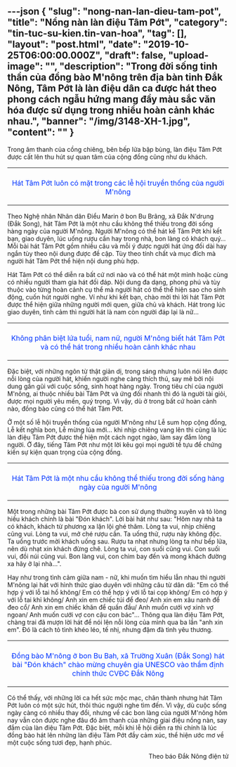 ---json
{
    "slug": "nong-nan-lan-dieu-tam-pot",
    "title": "Nồng nàn làn điệu Tâm Pớt",
    "category": "tin-tuc-su-kien.tin-van-hoa",
    "tag": [],
    "layout": "post.html",
    "date": "2019-10-25T06:00:00.000Z",
    "draft": false,
    "upload-image": "",
    "description": "Trong đời sống tinh thần của đồng bào M'nông trên địa bàn tỉnh Đắk Nông, Tâm Pớt là làn điệu dân ca được hát theo phong cách ngẫu hứng mang đầy màu sắc văn hóa được sử dụng trong nhiều hoàn cảnh khác nhau.",
    "banner": "/img/3148-XH-1.jpg",
    "__content__": ""
}
---
<p>Trong &acirc;m thanh của cồng chi&ecirc;ng, b&ecirc;n bếp lửa bập b&ugrave;ng, l&agrave;n điệu T&acirc;m Pớt được cất l&ecirc;n thu h&uacute;t sự quan t&acirc;m của cộng đồng cũng như du kh&aacute;ch.</p>

<table align="center">
	<tbody>
		<tr>
			<td><img alt="" src="http://www.baodaknong.org.vn/database/image/2019/10/03/3148-XH-1.jpg" /></td>
		</tr>
		<tr>
			<td>
			<p style="text-align:center"><span style="color:#0033ff">H&aacute;t T&acirc;m Pớt lu&ocirc;n c&oacute; mặt trong c&aacute;c lễ hội truyền thống của người M&#39;n&ocirc;ng</span></p>
			</td>
		</tr>
	</tbody>
</table>

<p>Theo Nghệ nh&acirc;n Nh&acirc;n d&acirc;n Điểu Marin ở bon Bu Br&acirc;ng, x&atilde; Đắk N&#39;drung (Đắk Song), h&aacute;t T&acirc;m Pớt l&agrave; một nhu cầu kh&ocirc;ng thể thiếu trong đời sống h&agrave;ng ng&agrave;y của người M&#39;n&ocirc;ng. Người M&#39;n&ocirc;ng c&oacute; thể h&aacute;t kể T&acirc;m Pớt khi kết bạn, giao duy&ecirc;n, l&uacute;c uống rượu cần hay trong nh&agrave;, bon l&agrave;ng c&oacute; kh&aacute;ch qu&yacute;&hellip; Mỗi b&agrave;i h&aacute;t T&acirc;m Pớt gồm nhiều c&acirc;u v&agrave; mỗi &yacute; được người h&aacute;t ứng đối d&agrave;i hay ngắn t&ugrave;y theo nội dung được đề cập. T&ugrave;y theo t&iacute;nh chất v&agrave; mục đ&iacute;ch m&agrave; người h&aacute;t T&acirc;m Pớt thể hiện nội dung ph&ugrave; hợp.</p>

<p>H&aacute;t T&acirc;m Pớt c&oacute; thể diễn ra bất cứ nơi n&agrave;o v&agrave; c&oacute; thể h&aacute;t một m&igrave;nh hoặc c&ugrave;ng c&oacute; nhiều người tham gia h&aacute;t đối đ&aacute;p. Nội dung đa dạng, phong ph&uacute; v&agrave; t&ugrave;y thuộc v&agrave;o từng ho&agrave;n cảnh cụ thể m&agrave; người h&aacute;t c&oacute; thể thể hiện sao cho sinh động, cuốn h&uacute;t người nghe. V&iacute; như khi kết bạn, ch&agrave;o mời th&igrave; lời h&aacute;t T&acirc;m Pớt được thể hiện giữa những người mới quen, giữa chủ v&agrave; kh&aacute;ch. H&aacute;t trong l&uacute;c giao duy&ecirc;n, t&igrave;nh cảm th&igrave; người h&aacute;t l&agrave; nam c&ograve;n người đ&aacute;p lại l&agrave; nữ&hellip;</p>

<table align="center">
	<tbody>
		<tr>
			<td><img alt="" src="http://www.baodaknong.org.vn/database/image/2019/10/03/3148-XH-2.jpg" /></td>
		</tr>
		<tr>
			<td>
			<p style="text-align:center"><span style="color:#0033ff">Kh&ocirc;ng ph&acirc;n biệt lứa tuổi, nam nữ,&nbsp;người M&#39;n&ocirc;ng biết h&aacute;t T&acirc;m Pớt v&agrave; c&oacute; thể h&aacute;t trong&nbsp;nhiều ho&agrave;n cảnh kh&aacute;c nhau</span></p>
			</td>
		</tr>
	</tbody>
</table>

<p>Đặc biệt, với những ng&ocirc;n từ thật giản dị, trong s&aacute;ng nhưng lu&ocirc;n n&oacute;i l&ecirc;n được nỗi l&ograve;ng của người h&aacute;t, khiến người nghe c&agrave;ng th&iacute;ch th&uacute;, say m&ecirc; bởi nội dung gần gũi với cuộc sống, sinh hoạt h&agrave;ng ng&agrave;y. Trong ti&ecirc;u ch&iacute; của người M&#39;n&ocirc;ng, ai thuộc nhiều b&agrave;i T&acirc;m Pớt v&agrave; ứng đối nhanh th&igrave; đ&oacute; l&agrave; người t&agrave;i giỏi, được mọi người y&ecirc;u mến, qu&yacute; trọng. V&igrave; vậy, d&ugrave; ở trong bất cứ ho&agrave;n cảnh n&agrave;o, đồng b&agrave;o cũng c&oacute; thể h&aacute;t T&acirc;m Pớt.</p>

<p>Ở một số lễ hội truyền thống của người M&#39;n&ocirc;ng như Lễ sum họp cộng đồng, Lễ kết nghĩa bon, Lễ mừng l&uacute;a mới&hellip; khi nhịp chi&ecirc;ng vang l&ecirc;n th&igrave; cũng l&agrave; l&uacute;c l&agrave;n điệu T&acirc;m Pớt được thể hiện một c&aacute;ch ngọt ng&agrave;o, l&agrave;m say đắm l&ograve;ng người. Ở đ&acirc;y, tiếng T&acirc;m Pớt như một lời k&ecirc;u gọi mọi người tề tựu để chứng kiến sự kiện quan trọng của cộng đồng.</p>

<table align="center">
	<tbody>
		<tr>
			<td><img alt="" src="http://www.baodaknong.org.vn/database/image/2019/10/03/3148-XH-3.jpg" /></td>
		</tr>
		<tr>
			<td>
			<p style="text-align:center"><span style="color:#0033ff">H&aacute;t T&acirc;m Pớt&nbsp;l&agrave; một nhu cầu kh&ocirc;ng thể thiếu trong đời sống h&agrave;ng ng&agrave;y của người M&#39;n&ocirc;ng</span></p>
			</td>
		</tr>
	</tbody>
</table>

<p>Một trong những b&agrave;i T&acirc;m Pớt được b&agrave; con sử dụng thường xuy&ecirc;n v&agrave; tỏ l&ograve;ng hiếu kh&aacute;ch ch&iacute;nh l&agrave; b&agrave;i &quot;Đ&oacute;n kh&aacute;ch&quot;. Lời b&agrave;i h&aacute;t như sau: &quot;H&ocirc;m nay nh&agrave; ta c&oacute; kh&aacute;ch, kh&aacute;ch từ phương xa lặn lội gh&eacute; thăm. L&ograve;ng ta vui, nhịp chi&ecirc;ng cũng vui. L&ograve;ng ta vui, mở ch&eacute; rượu cần. Ta uống thử, rượu n&agrave;y kh&ocirc;ng độc. Ta uống trước mời kh&aacute;ch uống sau. Rượu ta nhạt nhưng l&ograve;ng ta như bếp lửa, n&ecirc;n d&ugrave; nhạt xin kh&aacute;ch đừng ch&ecirc;. L&ograve;ng ta vui, con suối cũng vui. Con suối vui, đồi n&uacute;i cũng vui. Bon l&agrave;ng vui, con chim bay đến v&agrave; mong kh&aacute;ch đường xa h&atilde;y ở lại nh&agrave;&hellip;&quot;.</p>

<p>Hay như trong t&igrave;nh cảm giữa nam - nữ, khi muốn t&igrave;m hiểu lẫn nhau th&igrave; người M&#39;n&ocirc;ng lại h&aacute;t với h&igrave;nh thức giao duy&ecirc;n với những c&acirc;u từ d&acirc;n d&atilde;: &quot;Em c&oacute; thể hợp &yacute; với lỗ tai hổ kh&ocirc;ng/ Em c&oacute; thể hợp &yacute; với lỗ tai cọp kh&ocirc;ng/ Em c&oacute; hợp &yacute; với lỗ tai khỉ kh&ocirc;ng/ Anh xin em chiếc t&uacute;i để đeo/ Anh xin em x&acirc;u nanh để đeo cổ/ Anh xin em chiếc khăn để quấn đầu/ Anh muốn cưới vợ xinh vợ ngoan/ Anh muốn cưới vợ con cậu con b&aacute;c&quot;&hellip; Th&ocirc;ng qua l&agrave;n điệu T&acirc;m Pớt, ch&agrave;ng trai đ&atilde; mượn lời h&aacute;t để n&oacute;i l&ecirc;n nỗi l&ograve;ng của m&igrave;nh qua ba lần &quot;anh xin em&quot;. Đ&oacute; l&agrave; c&aacute;ch tỏ t&igrave;nh kh&eacute;o l&eacute;o, tế nhị, nhưng đậm đ&agrave; t&igrave;nh y&ecirc;u thương.</p>

<table align="center">
	<tbody>
		<tr>
			<td><img alt="" src="http://www.baodaknong.org.vn/database/image/2019/10/03/3148-XH-4.jpg" /></td>
		</tr>
		<tr>
			<td>
			<p style="text-align:center"><span style="color:#0033ff">Đồng b&agrave;o M&#39;n&ocirc;ng ở bon Bu Bah, x&atilde; Trường Xu&acirc;n (Đắk Song) h&aacute;t b&agrave;i &quot;Đ&oacute;n kh&aacute;ch&quot; ch&agrave;o mừng chuy&ecirc;n gia UNESCO v&agrave;o thẩm định ch&iacute;nh thức CVĐC Đắk N&ocirc;ng</span></p>
			</td>
		</tr>
	</tbody>
</table>

<p>C&oacute; thể thấy, với những lời ca hết sức mộc mạc, ch&acirc;n th&agrave;nh nhưng h&aacute;t T&acirc;m Pớt lu&ocirc;n c&oacute; một sức h&uacute;t, th&ocirc;i th&uacute;c người nghe t&igrave;m đến. V&igrave; vậy, d&ugrave; cuộc sống ng&agrave;y c&agrave;ng c&oacute; nhiều thay đổi, nhưng về c&aacute;c bon l&agrave;ng của người M&#39;n&ocirc;ng h&ocirc;m nay vẫn c&ograve;n được nghe đ&acirc;u đ&oacute; &acirc;m thanh của những giai điệu nồng n&agrave;n, say đắm của l&agrave;n điệu T&acirc;m Pớt. Đặc biệt, mỗi khi lễ hội diễn ra th&igrave; ch&iacute;nh l&agrave; l&uacute;c đồng b&agrave;o h&aacute;t l&ecirc;n những l&agrave;n điệu T&acirc;m Pớt đầy cảm x&uacute;c, thể hiện ước mơ về một cuộc sống tươi đẹp, hạnh ph&uacute;c.</p>

<p style="text-align:right">Theo b&aacute;o Đắk N&ocirc;ng điện tử</p>
